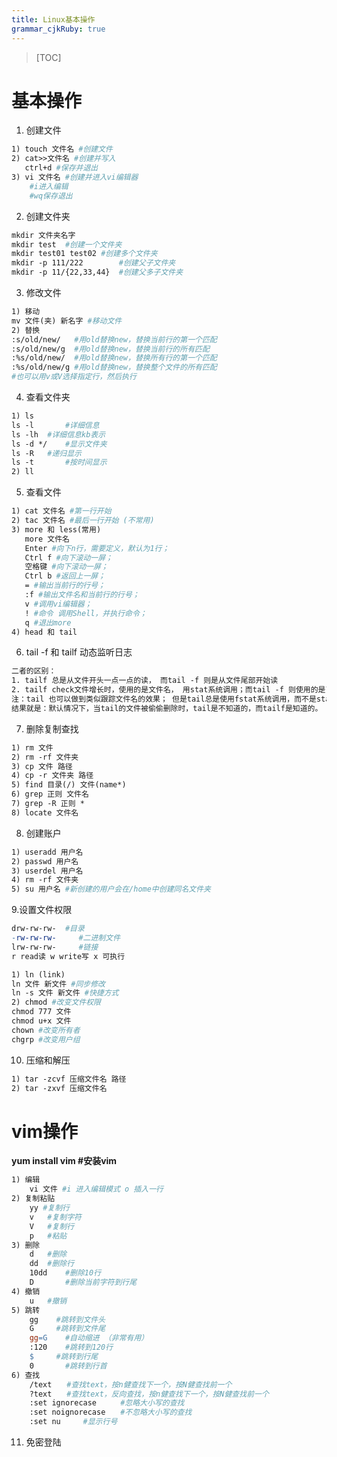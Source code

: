 ```yaml
---
title: Linux基本操作
grammar_cjkRuby: true
---
```


>[TOC]

# 基本操作
1. 创建文件
``` makefile
1) touch 文件名 #创建文件
2) cat>>文件名 #创建并写入 
   ctrl+d #保存并退出
3) vi 文件名 #创建并进入vi编辑器 
    #i进入编辑 
    #wq保存退出
```


2. 创建文件夹

``` makefile
mkdir 文件夹名字
mkdir test	#创建一个文件夹
mkdir test01 test02	#创建多个文件夹
mkdir -p 111/222		#创建父子文件夹
mkdir -p 11/{22,33,44}	#创建父多子文件夹
```

3. 修改文件

``` makefile
1) 移动
mv 文件(夹) 新名字 #移动文件
2) 替换
:s/old/new/   #用old替换new，替换当前行的第一个匹配
:s/old/new/g  #用old替换new，替换当前行的所有匹配
:%s/old/new/  #用old替换new，替换所有行的第一个匹配
:%s/old/new/g #用old替换new，替换整个文件的所有匹配
#也可以用v或V选择指定行，然后执行
```

4. 查看文件夹

``` makefile
1) ls 
ls -l		#详细信息
ls -lh 	#详细信息kb表示
ls -d */ 	#显示文件夹
ls -R 	#递归显示
ls -t		#按时间显示
2) ll
```

5. 查看文件

``` makefile
1) cat 文件名 #第一行开始 
2) tac 文件名 #最后一行开始 (不常用)
3) more 和 less(常用)
   more 文件名
   Enter #向下n行，需要定义，默认为1行； 
   Ctrl f #向下滚动一屏； 
   空格键 #向下滚动一屏； 
   Ctrl b #返回上一屏； 
   = #输出当前行的行号； 
   :f #输出文件名和当前行的行号； 
   v #调用vi编辑器； 
   ! #命令 调用Shell，并执行命令； 
   q #退出more
4) head 和 tail 
```

6. tail -f 和 tailf 动态监听日志

``` makefile
二者的区别：
1. tailf 总是从文件开头一点一点的读， 而tail -f 则是从文件尾部开始读
2. tailf check文件增长时，使用的是文件名， 用stat系统调用；而tail -f 则使用的是已打开的文件描述符； 
注：tail 也可以做到类似跟踪文件名的效果； 但是tail总是使用fstat系统调用，而不是stat系统调用；
结果就是：默认情况下，当tail的文件被偷偷删除时，tail是不知道的，而tailf是知道的。
```

7. 删除复制查找

``` makefile
1) rm 文件
2) rm -rf 文件夹
3) cp 文件 路径
4) cp -r 文件夹 路径
5) find 目录(/) 文件(name*) 
6) grep 正则 文件名
7) grep -R 正则 *
8) locate 文件名
```

8. 创建账户

``` makefile
1) useradd 用户名
2) passwd 用户名
3) userdel 用户名
4) rm -rf 文件夹
5) su 用户名 #新创建的用户会在/home中创建同名文件夹
```

9.设置文件权限

``` makefile
drw-rw-rw- 	#目录
-rw-rw-rw-	   #二进制文件
lrw-rw-rw-     #链接
r read读 w write写 x 可执行

1) ln (link)
ln 文件 新文件 #同步修改
ln -s 文件 新文件 #快捷方式 
2) chmod #改变文件权限
chmod 777 文件
chmod u+x 文件
chown #改变所有者
chgrp #改变用户组
```

10. 压缩和解压

``` makefile
1) tar -zcvf 压缩文件名 路径
2) tar -zxvf 压缩文件名
```

# vim操作

**yum install vim #安装vim**
``` makefile
1) 编辑
    vi 文件 #i 进入编辑模式 o 插入一行
2) 复制粘贴
    yy #复制行
    v	#复制字符
    V	#复制行
    p	#粘贴
3) 删除
    d	#删除
    dd	#删除行
    10dd 	#删除10行
    D		#删除当前字符到行尾
4) 撤销
    u	#撤销
5) 跳转
    gg 	  #跳转到文件头
    G 	  #跳转到文件尾
    gg=G    #自动缩进 （非常有用）
    :120    #跳转到120行
    $ 	  #跳转到行尾
    0	    #跳转到行首
6) 查找
    /text　　#查找text，按n健查找下一个，按N健查找前一个
    ?text　　#查找text，反向查找，按n健查找下一个，按N健查找前一个
    :set ignorecase　　  #忽略大小写的查找
    :set noignorecase　　#不忽略大小写的查找
    :set nu		#显示行号
```

11. 免密登陆










